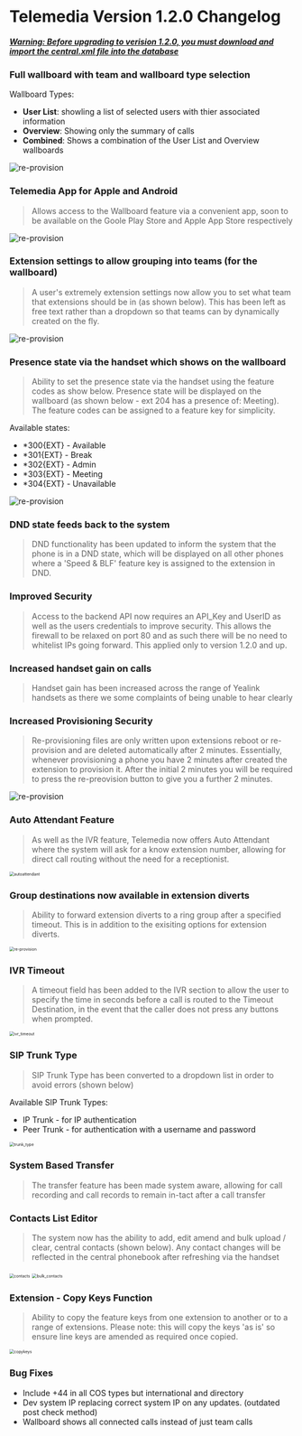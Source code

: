 # Telemedia Version 1.2.0 Changelog

***<u>Warning: Before upgrading to verision 1.2.0, you must download and import the central.xml file into the database</u>***

### Full wallboard with team and wallboard type selection

Wallboard Types:

- **User List**: showling a list of selected users with thier associated information
- **Overview**: Showing only the summary of calls
- **Combined**: Shows a combination of the User List and Overview wallboards

![re-provision](https://github.com/codebase-technology/Telemedia-Documentation/raw/master/1.2.0/images/Wallboard_combined.png)



### Telemedia App for Apple and Android

> Allows access to the Wallboard feature via a convenient app, soon to be available on the Goole Play Store and Apple App Store respectively

![re-provision](https://github.com/codebase-technology/Telemedia-Documentation/raw/master/1.2.0/images/ipad.png)



### Extension settings to allow grouping into teams (for the wallboard)

> A user's extremely extension settings now allow you to set what team that extensions should be in (as shown below).  This has been left as free text rather than a dropdown so that teams can by dynamically created on the fly.

![re-provision](https://github.com/codebase-technology/Telemedia-Documentation/raw/master/1.2.0/images/extension_team2.png)



### Presence state via the handset which shows on the wallboard

> Ability to set the presence state via the handset using the feature codes as show below.  Presence state will be displayed on the wallboard (as shown below - ext 204 has a presence of: Meeting).  The feature codes can be assigned to a feature key for simplicity.

Available states:

- *300{EXT} - Available
- *301{EXT} - Break
- *302{EXT} - Admin
- *303{EXT} - Meeting
- *304{EXT} - Unavailable

![re-provision](https://github.com/codebase-technology/Telemedia-Documentation/raw/master/1.2.0/images/wallboard_presence.png)



### DND state feeds back to the system

> DND functionality has been updated to inform the system that the phone is in a DND state, which will be displayed on all other phones where a 'Speed & BLF' feature key is assigned to the extension in DND.



### Improved Security

> Access to the backend API now requires an API_Key and UserID as well as the users credentials to improve security.  This allows the firewall to be relaxed on port 80 and as such there will be no need to whitelist IPs going forward.  This applied only to version 1.2.0 and up.



### Increased handset gain on calls

> Handset gain has been increased across the range of Yealink handsets as there we some complaints of being unable to hear clearly



### Increased Provisioning Security

> Re-provisioning files are only written upon extensions reboot or re-provision and are deleted automatically after 2 minutes.  Essentially, whenever provisioning a phone you have 2 minutes after created the extension to provision it.  After the initial 2 minutes you will be required to press the re-preovision button to give you a further 2 minutes.

![re-provision](https://github.com/codebase-technology/Telemedia-Documentation/raw/master/1.2.0/images/reprovision.png)



### Auto Attendant Feature

> As well as the IVR feature, Telemedia now offers Auto Attendant where the system will ask for a know extension number, allowing for direct call routing without the need for a receptionist.

<img src="https://github.com/codebase-technology/Telemedia-Documentation/raw/master/1.2.0/images/autoattendant.png" alt="autoattendant" style="zoom:50%;" />



### Group destinations now available in extension diverts

> Ability to forward extension diverts to a ring group after a specified timeout.  This is in addition to the exisiting options for extension diverts.

<img src="https://github.com/codebase-technology/Telemedia-Documentation/raw/master/1.2.0/images/extension_diverts.png" alt="re-provision" style="zoom:50%;" />



### IVR Timeout

> A timeout field has been added to the IVR section to allow the user to specify the time in seconds before a call is routed to the Timeout Destination, in the event that the caller does not press any buttons when prompted.

<img src="https://github.com/codebase-technology/Telemedia-Documentation/raw/master/1.2.0/images/ivr_timeout.png" alt="ivr_timeout" style="zoom:50%;" />



### SIP Trunk Type

> SIP Trunk Type has been converted to a dropdown list in order to avoid errors (shown below)

Available SIP Trunk Types:

- IP Trunk - for IP authentication
- Peer Trunk - for authentication with a username and password

<img src="https://github.com/codebase-technology/Telemedia-Documentation/raw/master/1.2.0/images/trunk_type.png" alt="trunk_type" style="zoom:50%;" />



### System Based Transfer

> The transfer feature has been made system aware, allowing for call recording and call records to remain in-tact after a call transfer



### Contacts List Editor

> The system now has the ability to add, edit amend and bulk upload / clear, central contacts (shown below).  Any contact changes will be reflected in the central phonebook after refreshing via the handset

<img src="https://github.com/codebase-technology/Telemedia-Documentation/raw/master/1.2.0/images/contacts.png" alt="contacts" style="zoom:50%;" />

<img src="https://github.com/codebase-technology/Telemedia-Documentation/raw/master/1.2.0/images/bulk_contacts.png" alt="bulk_contacts" style="zoom:50%;" />



### Extension - Copy Keys Function

> Ability to copy the feature keys from one extension to another or to a range of extensions.  Please note: this will copy the keys 'as is' so ensure line keys are amended as required once copied.

<img src="https://github.com/codebase-technology/Telemedia-Documentation/raw/master/1.2.0/images/copykeys.png" alt="copykeys" style="zoom:50%;" />



### Bug Fixes

- Include +44 in all COS types but international and directory
- Dev system IP replacing correct system IP on any updates. (outdated post check method)
- Wallboard shows all connected calls instead of just team calls